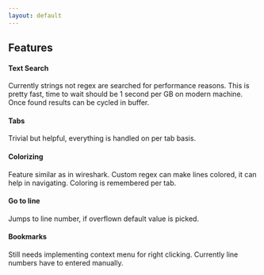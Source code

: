 ```yaml
---
layout: default
---
```


## Features

#### Text Search

Currently strings not regex are searched for performance reasons. This is pretty fast, time
to wait should be 1 second per GB on modern machine.
Once found results can be cycled in buffer.

#### Tabs

Trivial but helpful, everything is handled on
per tab basis.

#### Colorizing

Feature similar as in wireshark. Custom regex
can make lines colored, it can help in navigating.
Coloring is remembered per tab.

#### Go to line

Jumps to line number, if overflown default value is
picked.

#### Bookmarks

Still needs implementing context menu for
right clicking. Currently
line numbers have to entered manually.
